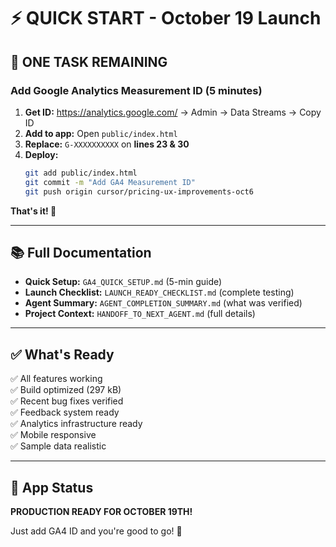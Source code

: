 # ⚡ QUICK START - October 19 Launch

## 🎯 ONE TASK REMAINING

### **Add Google Analytics Measurement ID** (5 minutes)

1. **Get ID:** https://analytics.google.com/ → Admin → Data Streams → Copy ID
2. **Add to app:** Open `public/index.html`
3. **Replace:** `G-XXXXXXXXXX` on **lines 23 & 30**
4. **Deploy:**
   ```bash
   git add public/index.html
   git commit -m "Add GA4 Measurement ID"
   git push origin cursor/pricing-ux-improvements-oct6
   ```

**That's it! 🚀**

---

## 📚 Full Documentation

- **Quick Setup:** `GA4_QUICK_SETUP.md` (5-min guide)
- **Launch Checklist:** `LAUNCH_READY_CHECKLIST.md` (complete testing)
- **Agent Summary:** `AGENT_COMPLETION_SUMMARY.md` (what was verified)
- **Project Context:** `HANDOFF_TO_NEXT_AGENT.md` (full details)

---

## ✅ What's Ready

✅ All features working  
✅ Build optimized (297 kB)  
✅ Recent bug fixes verified  
✅ Feedback system ready  
✅ Analytics infrastructure ready  
✅ Mobile responsive  
✅ Sample data realistic  

---

## 🚀 App Status

**PRODUCTION READY FOR OCTOBER 19TH!**

Just add GA4 ID and you're good to go! 🎉

